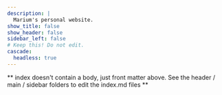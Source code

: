 ```yaml
---
description: |
  Marium's personal website.
show_title: false
show_header: false
sidebar_left: false
# Keep this! Do not edit.
cascade:
  headless: true
---
```


** index doesn't contain a body, just front matter above.
See the header / main / sidebar folders to edit the index.md files **